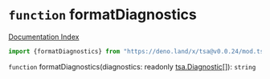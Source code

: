 # `function` formatDiagnostics

[Documentation Index](../README.md)

```ts
import {formatDiagnostics} from "https://deno.land/x/tsa@v0.0.24/mod.ts"
```

`function` formatDiagnostics(diagnostics: readonly [tsa.Diagnostic](../interface.Diagnostic/README.md)\[]): `string`